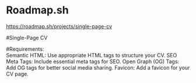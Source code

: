# Roadmap.sh
https://roadmap.sh/projects/single-page-cv

#Single-Page CV


#Requirements:<br>
Semantic HTML: Use appropriate HTML tags to structure your CV.
SEO Meta Tags: Include essential meta tags for SEO.
Open Graph (OG) Tags: Add OG tags for better social media sharing.
Favicon: Add a favicon for your CV page.


